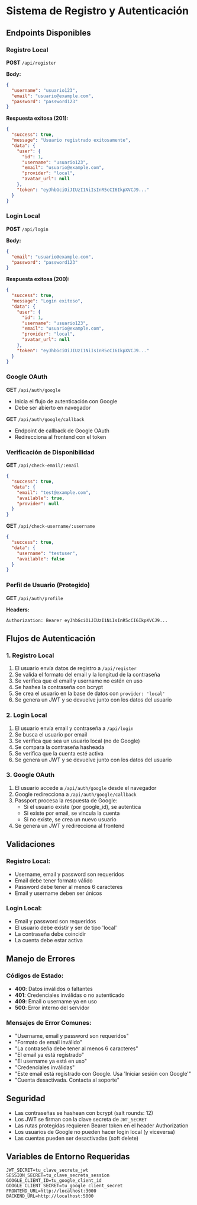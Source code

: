 # Sistema de Registro y Autenticación

## Endpoints Disponibles

### Registro Local
**POST** `/api/register`

**Body:**
```json
{
  "username": "usuario123",
  "email": "usuario@example.com",
  "password": "password123"
}
```

**Respuesta exitosa (201):**
```json
{
  "success": true,
  "message": "Usuario registrado exitosamente",
  "data": {
    "user": {
      "id": 1,
      "username": "usuario123",
      "email": "usuario@example.com",
      "provider": "local",
      "avatar_url": null
    },
    "token": "eyJhbGciOiJIUzI1NiIsInR5cCI6IkpXVCJ9..."
  }
}
```

### Login Local
**POST** `/api/login`

**Body:**
```json
{
  "email": "usuario@example.com",
  "password": "password123"
}
```

**Respuesta exitosa (200):**
```json
{
  "success": true,
  "message": "Login exitoso",
  "data": {
    "user": {
      "id": 1,
      "username": "usuario123",
      "email": "usuario@example.com",
      "provider": "local",
      "avatar_url": null
    },
    "token": "eyJhbGciOiJIUzI1NiIsInR5cCI6IkpXVCJ9..."
  }
}
```

### Google OAuth
**GET** `/api/auth/google`
- Inicia el flujo de autenticación con Google
- Debe ser abierto en navegador

**GET** `/api/auth/google/callback`
- Endpoint de callback de Google OAuth
- Redirecciona al frontend con el token

### Verificación de Disponibilidad

**GET** `/api/check-email/:email`
```json
{
  "success": true,
  "data": {
    "email": "test@example.com",
    "available": true,
    "provider": null
  }
}
```

**GET** `/api/check-username/:username`
```json
{
  "success": true,
  "data": {
    "username": "testuser",
    "available": false
  }
}
```

### Perfil de Usuario (Protegido)
**GET** `/api/auth/profile`

**Headers:**
```
Authorization: Bearer eyJhbGciOiJIUzI1NiIsInR5cCI6IkpXVCJ9...
```

## Flujos de Autenticación

### 1. Registro Local
1. El usuario envía datos de registro a `/api/register`
2. Se valida el formato del email y la longitud de la contraseña
3. Se verifica que el email y username no estén en uso
4. Se hashea la contraseña con bcrypt
5. Se crea el usuario en la base de datos con `provider: 'local'`
6. Se genera un JWT y se devuelve junto con los datos del usuario

### 2. Login Local
1. El usuario envía email y contraseña a `/api/login`
2. Se busca el usuario por email
3. Se verifica que sea un usuario local (no de Google)
4. Se compara la contraseña hasheada
5. Se verifica que la cuenta esté activa
6. Se genera un JWT y se devuelve junto con los datos del usuario

### 3. Google OAuth
1. El usuario accede a `/api/auth/google` desde el navegador
2. Google redirecciona a `/api/auth/google/callback`
3. Passport procesa la respuesta de Google:
   - Si el usuario existe (por google_id), se autentica
   - Si existe por email, se vincula la cuenta
   - Si no existe, se crea un nuevo usuario
4. Se genera un JWT y redirecciona al frontend

## Validaciones

### Registro Local:
- Username, email y password son requeridos
- Email debe tener formato válido
- Password debe tener al menos 6 caracteres
- Email y username deben ser únicos

### Login Local:
- Email y password son requeridos
- El usuario debe existir y ser de tipo 'local'
- La contraseña debe coincidir
- La cuenta debe estar activa

## Manejo de Errores

### Códigos de Estado:
- **400**: Datos inválidos o faltantes
- **401**: Credenciales inválidas o no autenticado
- **409**: Email o username ya en uso
- **500**: Error interno del servidor

### Mensajes de Error Comunes:
- "Username, email y password son requeridos"
- "Formato de email inválido"
- "La contraseña debe tener al menos 6 caracteres"
- "El email ya está registrado"
- "El username ya está en uso"
- "Credenciales inválidas"
- "Este email está registrado con Google. Usa 'Iniciar sesión con Google'"
- "Cuenta desactivada. Contacta al soporte"

## Seguridad

- Las contraseñas se hashean con bcrypt (salt rounds: 12)
- Los JWT se firman con la clave secreta de `JWT_SECRET`
- Las rutas protegidas requieren Bearer token en el header Authorization
- Los usuarios de Google no pueden hacer login local (y viceversa)
- Las cuentas pueden ser desactivadas (soft delete)

## Variables de Entorno Requeridas

```env
JWT_SECRET=tu_clave_secreta_jwt
SESSION_SECRET=tu_clave_secreta_session
GOOGLE_CLIENT_ID=tu_google_client_id
GOOGLE_CLIENT_SECRET=tu_google_client_secret
FRONTEND_URL=http://localhost:3000
BACKEND_URL=http://localhost:5000
```
